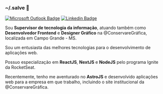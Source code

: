 ### ~/.salve 👋

[![Microsoft Outlook Badge](https://img.shields.io/badge/-fernandosaito@hotmail.com.br-0078D4?style=flat-square&logo=MicrosoftOutlook&logoColor=white&link=mailto:fernandosaito@hotmail.com.br)](mailto:fernandosaito@hotmail.com.br)
[![Linkedin Badge](https://img.shields.io/badge/-Fernando%20Saito-0A66C2?style=flat-square&logo=Linkedin&logoColor=white&link=https://www.linkedin.com/in/saitofernando/)](https://www.linkedin.com/in/saitofernando/) 

Sou **Supervisor de tecnologia da informação**, atuando também como **Desenvolvedor Frontend** e **Designer Gráfico** na @ConservareGráfica, localizada em Campo Grande - MS.

Sou um entusiasta das melhores tecnologias para o desenvolvimento de aplicações web.

Possuo especialização em **ReactJS**, **NextJS** e **NodeJS** pelo programa Ignite da RocketSeat.

Recentemente, tenho me aventurado no **AstroJS** e desenvolvido aplicações web para a empresa em que trabalho, incluindo o site institucional da @ConservareGráfica.
